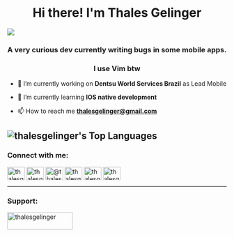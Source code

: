 

<h1 align="center"> Hi there! I'm <b>Thales Gelinger</b></h1>

<img src="https://github.com/thalesgelinger/thalesgelinger/assets/55005400/e33f0851-9766-4e1e-8bc9-cd357bcc2792" />

<h3 align="center">A very curious dev currently writing bugs in some mobile apps.</h3>

<h3 align="center">I use Vim btw</h3>

- 🔭 I’m currently working on **Dentsu World Services Brazil** as Lead Mobile

- 🌱 I’m currently learning **IOS native development**

- 📫 How to reach me **thalesgelinger@gmail.com**
  
![thalesgelinger's Top Languages](https://github-readme-stats.vercel.app/api/top-langs/?username=thalesgelinger&theme=tokyonight&show_icons=true&hide_border=false&layout=compact)
---

<h3 align="left">Connect with me:</h3>
<p align="left">
<a href="https://twitter.com/thalesgelinger_" target="blank"><img align="center" src="https://raw.githubusercontent.com/rahuldkjain/github-profile-readme-generator/master/src/images/icons/Social/twitter.svg" alt="thalesgelinger_" height="30" width="40" /></a>
<a href="https://linkedin.com/in/thalesgelinger" target="blank"><img align="center" src="https://raw.githubusercontent.com/rahuldkjain/github-profile-readme-generator/master/src/images/icons/Social/linked-in-alt.svg" alt="thalesgelinger" height="30" width="40" /></a>
<a href="https://medium.com/@thalesgelinger" target="blank"><img align="center" src="https://raw.githubusercontent.com/rahuldkjain/github-profile-readme-generator/master/src/images/icons/Social/medium.svg" alt="@thalesgelinger" height="30" width="40" /></a>
<a href="https://www.youtube.com/c/thalesgelinger" target="blank"><img align="center" src="https://raw.githubusercontent.com/rahuldkjain/github-profile-readme-generator/master/src/images/icons/Social/youtube.svg" alt="thalesgelinger" height="30" width="40" /></a>
<a href="https://www.hackerrank.com/thalesgelinger" target="blank"><img align="center" src="https://raw.githubusercontent.com/rahuldkjain/github-profile-readme-generator/master/src/images/icons/Social/hackerrank.svg" alt="thalesgelinger" height="30" width="40" /></a>
<a href="https://www.leetcode.com/thalesgelinger" target="blank"><img align="center" src="https://raw.githubusercontent.com/rahuldkjain/github-profile-readme-generator/master/src/images/icons/Social/leet-code.svg" alt="thalesgelinger" height="30" width="40" /></a>
</p>

---

### Support:
<p><a href="https://www.buymeacoffee.com/thalesgelinger"> <img align="left" src="https://cdn.buymeacoffee.com/buttons/v2/default-yellow.png" height="40" width="150" alt="thalesgelinger" /></a></p><br><br>
